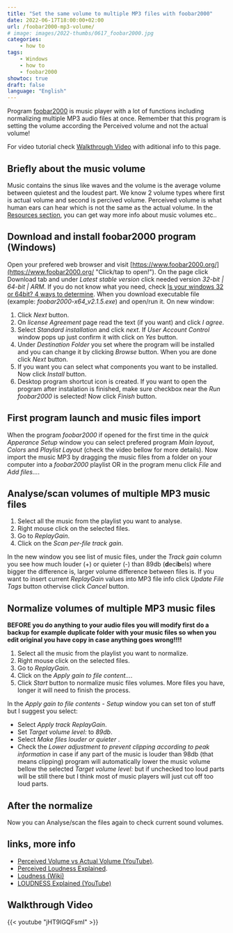 ```yaml
---
title: "Set the same volume to multiple MP3 files with foobar2000"
date: 2022-06-17T18:00:00+02:00
url: /foobar2000-mp3-volume/
# image: images/2022-thumbs/0617_foobar2000.jpg
categories:
    - how to
tags:
    - Windows
    - how to
    - foobar2000
showtoc: true
draft: false
language: "English"
---
```


Program [foobar2000](https://www.foobar2000.org/ "Click/tap to open the website!") is music player with a lot of functions including normalizing multiple MP3 audio files at once. Remember that this program is setting the volume according the Perceived volume and not the actual volume!

For video tutorial check [Walkthrough Video](#walkthrough-video "Click/tap to go to that section!") with aditional info to this page.

## Briefly about the music volume

Music contains the sinus like waves and the volume is the average volume between quietest and the loudest part. We know 2 volume types where first is actual volume and second is percived volume. Perceived volume is what human ears can hear which is not the same as the actual volume. In the [Resources section](#resources "Click/tap to go to that section!"), you can get way more info about music volumes etc..

## Download and install foobar2000 program (Windows)

Open your prefered web browser and visit [https://www.foobar2000.org/](https://www.foobar2000.org/ "Click/tap to open!"). On the page click Download tab and under *Latest stable version* click needed version *32-bit | 64-bit | ARM*. If you do not know what you need, check [Is your windows 32 or 64bit? 4 ways to determine](https://www.youtube.com/watch?v=RdnbCTC5Xsg "Click/tap to open!"). When you download executable file (example: *foobar2000-x64_v2.1.5.exe*) and open/run it. On new window:
1. Click *Next* button.
2. On *license Agreement* page read the text (if you want) and click *I agree*.
3. Select *Standard installation* and click *next*. If *User Account Control* window pops up just confirm it with click on *Yes* button.
4. Under *Destination Folder* you set where the program will be installed and you can change it by clicking *Browse* button. When you are done click *Next* button.
5. If you want you can select what components you want to be installed. Now click *Install* button. 
6. Desktop program shortcut icon is created. If you want to open the program after instalation is finished, make sure checkbox near the *Run foobar2000* is selected! Now click *Finish* button.

## First program launch and music files import

When the program *foobar2000* if opened for the first time in the *quick Apperance Setup* window you can select prefered program *Main layout*, *Colors* and *Playlist Layout* (check the video bellow for more details). Now import the music MP3 by dragging the music files from a folder on your computer into a *foobar2000* playlist OR in the program menu click *File* and *Add files...*.

## Analyse/scan volumes of multiple MP3 music files

1. Select all the music from the playlist you want to analyse.
2. Right mouse click on the selected files.
3. Go to *ReplayGain*.
4. Click on the *Scan per-file track gain*.

In the new window you see list of music files, under the *Track gain* column you see how much louder (+) or quieter (-) than 89db (**d**eci**b**els) where bigger the difference is, larger volume difference between files is. If you want to insert current *ReplayGain* values into MP3 file info click *Update File Tags* button othervise click *Cancel* button.

## Normalize volumes of multiple MP3 music files

**BEFORE you do anything to your audio files you will modify first do a backup for example duplicate folder with your music files so when you edit original you have copy in case anything goes wrong!!!!**

1. Select all the music from the playlist you want to normalize.
2. Right mouse click on the selected files.
3. Go to *ReplayGain*.
4. Click on the *Apply gain to file content...*.
5. Click *Start* button to normalize music files volumes. More files you have, longer it will need to finish the process.

In the *Apply gain to file contents - Setup* window you can set ton of stuff but I suggest you select:
- Select *Apply track ReplayGain*.
- Set *Target volume level:* to *89db*. 
- Select *Make files louder or quieter* .
- Check the *Lower adjustment to prevent clipping according to peak information* in case if any part of the music is louder than 98db (that means clipping) program will automatically lower the music volume bellow the selected *Target volume level:* but if unchecked too loud parts will be still there but I think most of music players will just cut off too loud parts.

## After the normalize

Now you can Analyse/scan the files again to check current sound volumes.

## links, more info

- [Perceived Volume vs Actual Volume (YouTube)](https://www.youtube.com/watch?v=5SQFV8fv0Ho "Click/tap to open!").
- [Perceived Loudness Explained](https://www.blackghostaudio.com/blog/perceived-loudness-explained "Click/tap to open!").
- [Loudness (Wiki)](https://en.wikipedia.org/wiki/Loudness "Click/tap to open!")
- [LOUDNESS Explained (YouTube)](https://www.youtube.com/watch?v=rRsxwDd59kc "Click/tap to open!")

## Walkthrough Video

{{< youtube "jHT9IGQFsmI" >}}